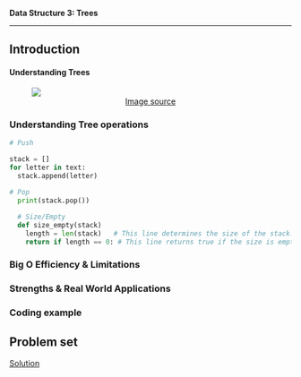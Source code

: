 **Data Structure 3: Trees**


---

## **Introduction**
#### Understanding Trees


<!-- Stack image -->
<figure>
<img src="https://scaler.com/topics/images/tree-data-structure-terminologies.webp">
<figcaption align= "center"> <a href="https://www.scaler.com/topics/data-structures/tree-data-structure/">Image source</a></figcaption>
</figure>

### Understanding Tree operations



```python
# Push

stack = []
for letter in text:
  stack.append(letter)
  
# Pop
  print(stack.pop())
```



```python
  # Size/Empty
  def size_empty(stack)
    length = len(stack)   # This line determines the size of the stack.
    return if length == 0: # This line returns true if the size is empty.
```

### Big O Efficiency & Limitations



### Strengths & Real World Applications



### Coding example




## Problem set


[Solution](TreeAnswers.md)
